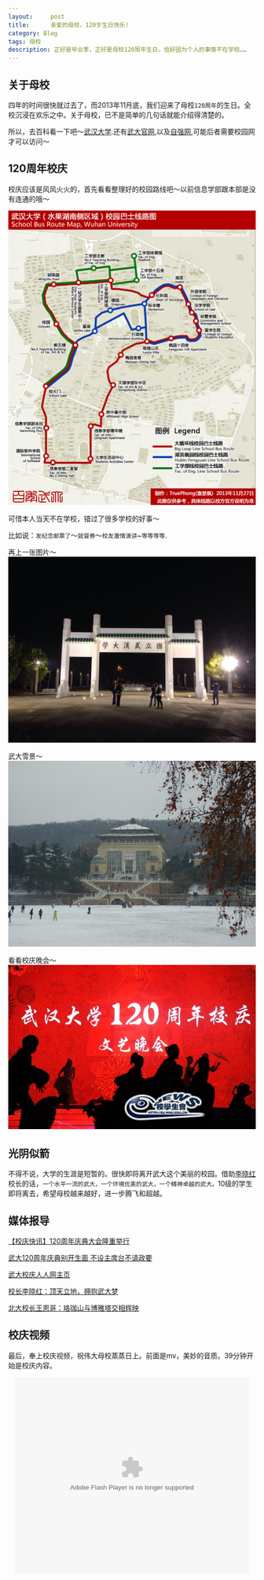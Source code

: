 ```yaml
---
layout:     post
title:      亲爱的母校，120岁生日快乐!
category: Blog
tags: 母校
description: 正好是毕业季，正好是母校120周年生日，恰好因为个人的事情不在学校……
---
```


## 关于母校
四年的时间很快就过去了，而2013年11月底，我们迎来了母校`120周年`的生日。全校沉浸在欢乐之中。关于母校，已不是简单的几句话就能介绍得清楚的。

所以，去百科看一下吧～[武汉大学](http://baike.baidu.com/view/1264.htm).还有[武大官网](http://www.whu.edu.cn),以及[自强网](http://www.ziqiang.net),可能后者需要校园网才可以访问～

## 120周年校庆
校庆应该是风风火火的，首先看看整理好的校园路线吧～以前信息学部跟本部是没有连通的哦～

![School](/public/upload/whu/route.jpg)

可惜本人当天不在学校，错过了很多学校的好事～

比如说：`发纪念邮票了`～`就餐券`～`校友激情演讲`~`等等等等`.

再上一张图片～
![gate](/public/upload/whu/gate.jpg)

武大雪景～
![snow](/public/upload/whu/snow.jpg)

看看校庆晚会～
![party](/public/upload/whu/party.jpg)

## 光阴似箭
不得不说，大学的生涯是短暂的。很快即将离开武大这个美丽的校园。借助[李晓红](http://baike.baidu.com/subview/88015/6046710.htm?fromId=88015&from=rdtself)校长的话，`一个水平一流的武大，一个环境优美的武大，一个精神卓越的武大。`10级的学生即将离去，希望母校越来越好，进一步腾飞和超越。

## 媒体报导
[【校庆快讯】120周年庆典大会隆重举行](http://news.whu.edu.cn/info/1002/39432.htm)

[武大120周年庆典别开生面 不设主席台不请政要](http://news.cnhubei.com/xw/kj/201311/t2772888_1.shtml)

[武大校庆人人网主页](http://page.renren.com/601069977?id=601069977&ref=opensearch_normal)

[校长李晓红：顶天立地，拥抱武大梦](http://news.whu.edu.cn/info/1002/39430.htm)

[北大校长王恩哥：珞珈山与博雅塔交相辉映](http://news.whu.edu.cn/info/1002/39429.htm)

## 校庆视频
最后，奉上校庆视频，祝伟大母校蒸蒸日上。前面是mv，美妙的音质。39分钟开始是校庆内容。
<div style="text-align:center">
<embed src="http://player.youku.com/player.php/sid/XNjQxMDg5MjY4/v.swf" allowFullScreen="true" quality="high" width="480" height="400" align="middle" allowScriptAccess="always" type="application/x-shockwave-flash"></embed>
</div>

